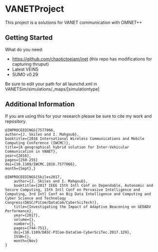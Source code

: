 # VANETProject

This project is a solutions for VANET communication with OMNET++

## Getting Started

What do you need:

* https://github.com/chaotictoejam/inet (this repo has modifications for capturing thruput)
* Latest VEINS
* SUMO v0.29

Be sure to edit your path for all launchd.xml in VANETSim/simulations/_maps/[simulationtype]

## Additional Information

If you are using this for your research please be sure to cite my work and repository.

```
@INPROCEEDINGS{7577066, 
author={J. Skiles and I. Mahgoub}, 
booktitle={2016 International Wireless Communications and Mobile Computing Conference (IWCMC)}, 
title={A geographical hybrid solution for Inter-Vehicular Communication in VANET}, 
year={2016}, 
pages={250-255}
doi={10.1109/IWCMC.2016.7577066}, 
month={Sept},}

@INPROCEEDINGS{Skiles2017, 
	author={J. Skiles and I. Mahgoub}, 
	booktitle={2017 IEEE 15th Intl Conf on Dependable, Autonomic and Secure Computing, 15th Intl Conf on Pervasive Intelligence and Computing, 3rd Intl Conf on Big Data Intelligence and Computing and Cyber Science and Technology Congress(DASC/PiCom/DataCom/CyberSciTech)}, 
	title={Investigating the Impact of Adaptive Beaconing on GEOADV Performance}, 
	year={2017}, 
	volume={}, 
	number={}, 
	pages={744-751},
	doi={10.1109/DASC-PICom-DataCom-CyberSciTec.2017.129}, 
	ISSN={}, 
	month={Nov}
}
```